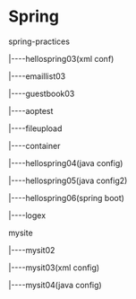 # Spring

spring-practices

  |----hellospring03(xml conf)
  
  |----emaillist03
  
  |----guestbook03
  
  |----aoptest
  
  |----fileupload
  
  |----container
  
  |----hellospring04(java config)
  
  |----hellospring05(java config2)
  
  |----hellospring06(spring boot)
  
  |----logex  
 
 mysite
 
  |----mysit02
  
  |----mysit03(xml config)
  
  |----mysit04(java config)
  
